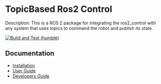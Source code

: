 # TopicBased Ros2 Control

Description: This is a ROS 2 package for integrating the ros2_control with any system that uses topics to command the robot and publish its state.

[![Build and Test (humble)](https://github.com/JafarAbdi/topic_based_ros2_control/actions/workflows/build_and_test.yaml/badge.svg)](https://github.com/JafarAbdi/topic_based_ros2_control/actions/workflows/build_and_test.yaml)

## Documentation

- [Installation](doc/installation.md)
- [User Guide](doc/user.md)
- [Developers Guide](doc/developer.md)
